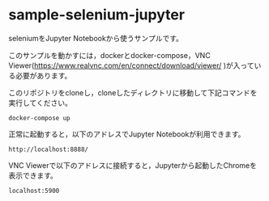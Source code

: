 # sample-selenium-jupyter

seleniumをJupyter Notebookから使うサンプルです。

このサンプルを動かすには，dockerとdocker-compose，VNC Viewer(https://www.realvnc.com/en/connect/download/viewer/ )が入っている必要があります。

このリポジトリをcloneし，cloneしたディレクトリに移動して下記コマンドを実行してください。

```
docker-compose up
```

正常に起動すると，以下のアドレスでJupyter Notebookが利用できます。

```
http://localhost:8888/
```

VNC Viewerで以下のアドレスに接続すると，Jupyterから起動したChromeを表示できます。

```
localhost:5900
```
